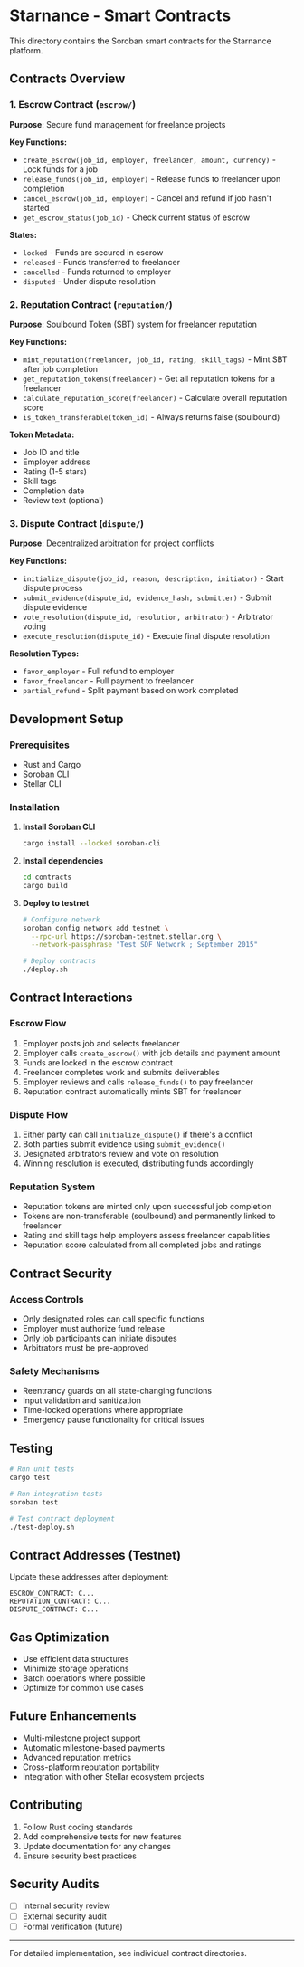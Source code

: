 # Starnance - Smart Contracts

This directory contains the Soroban smart contracts for the Starnance platform.

## Contracts Overview

### 1. Escrow Contract (`escrow/`)
**Purpose**: Secure fund management for freelance projects

**Key Functions:**
- `create_escrow(job_id, employer, freelancer, amount, currency)` - Lock funds for a job
- `release_funds(job_id, employer)` - Release funds to freelancer upon completion
- `cancel_escrow(job_id, employer)` - Cancel and refund if job hasn't started
- `get_escrow_status(job_id)` - Check current status of escrow

**States:**
- `locked` - Funds are secured in escrow
- `released` - Funds transferred to freelancer
- `cancelled` - Funds returned to employer
- `disputed` - Under dispute resolution

### 2. Reputation Contract (`reputation/`)
**Purpose**: Soulbound Token (SBT) system for freelancer reputation

**Key Functions:**
- `mint_reputation(freelancer, job_id, rating, skill_tags)` - Mint SBT after job completion
- `get_reputation_tokens(freelancer)` - Get all reputation tokens for a freelancer
- `calculate_reputation_score(freelancer)` - Calculate overall reputation score
- `is_token_transferable(token_id)` - Always returns false (soulbound)

**Token Metadata:**
- Job ID and title
- Employer address
- Rating (1-5 stars)
- Skill tags
- Completion date
- Review text (optional)

### 3. Dispute Contract (`dispute/`)
**Purpose**: Decentralized arbitration for project conflicts

**Key Functions:**
- `initialize_dispute(job_id, reason, description, initiator)` - Start dispute process
- `submit_evidence(dispute_id, evidence_hash, submitter)` - Submit dispute evidence
- `vote_resolution(dispute_id, resolution, arbitrator)` - Arbitrator voting
- `execute_resolution(dispute_id)` - Execute final dispute resolution

**Resolution Types:**
- `favor_employer` - Full refund to employer
- `favor_freelancer` - Full payment to freelancer
- `partial_refund` - Split payment based on work completed

## Development Setup

### Prerequisites
- Rust and Cargo
- Soroban CLI
- Stellar CLI

### Installation

1. **Install Soroban CLI**
   ```bash
   cargo install --locked soroban-cli
   ```

2. **Install dependencies**
   ```bash
   cd contracts
   cargo build
   ```

3. **Deploy to testnet**
   ```bash
   # Configure network
   soroban config network add testnet \
     --rpc-url https://soroban-testnet.stellar.org \
     --network-passphrase "Test SDF Network ; September 2015"

   # Deploy contracts
   ./deploy.sh
   ```

## Contract Interactions

### Escrow Flow
1. Employer posts job and selects freelancer
2. Employer calls `create_escrow()` with job details and payment amount
3. Funds are locked in the escrow contract
4. Freelancer completes work and submits deliverables
5. Employer reviews and calls `release_funds()` to pay freelancer
6. Reputation contract automatically mints SBT for freelancer

### Dispute Flow
1. Either party can call `initialize_dispute()` if there's a conflict
2. Both parties submit evidence using `submit_evidence()`
3. Designated arbitrators review and vote on resolution
4. Winning resolution is executed, distributing funds accordingly

### Reputation System
- Reputation tokens are minted only upon successful job completion
- Tokens are non-transferable (soulbound) and permanently linked to freelancer
- Rating and skill tags help employers assess freelancer capabilities
- Reputation score calculated from all completed jobs and ratings

## Contract Security

### Access Controls
- Only designated roles can call specific functions
- Employer must authorize fund release
- Only job participants can initiate disputes
- Arbitrators must be pre-approved

### Safety Mechanisms
- Reentrancy guards on all state-changing functions
- Input validation and sanitization
- Time-locked operations where appropriate
- Emergency pause functionality for critical issues

## Testing

```bash
# Run unit tests
cargo test

# Run integration tests
soroban test

# Test contract deployment
./test-deploy.sh
```

## Contract Addresses (Testnet)

Update these addresses after deployment:

```
ESCROW_CONTRACT: C...
REPUTATION_CONTRACT: C...
DISPUTE_CONTRACT: C...
```

## Gas Optimization

- Use efficient data structures
- Minimize storage operations
- Batch operations where possible
- Optimize for common use cases

## Future Enhancements

- Multi-milestone project support
- Automatic milestone-based payments
- Advanced reputation metrics
- Cross-platform reputation portability
- Integration with other Stellar ecosystem projects

## Contributing

1. Follow Rust coding standards
2. Add comprehensive tests for new features
3. Update documentation for any changes
4. Ensure security best practices

## Security Audits

- [ ] Internal security review
- [ ] External security audit
- [ ] Formal verification (future)

---

For detailed implementation, see individual contract directories.
